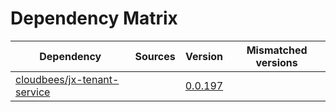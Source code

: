 # Dependency Matrix

Dependency | Sources | Version | Mismatched versions
---------- | ------- | ------- | -------------------
[cloudbees/jx-tenant-service](https://github.com/cloudbees/jx-tenant-service) |  | [0.0.197](https://github.com/cloudbees/jx-tenant-service/releases/tag/v0.0.197) | 
